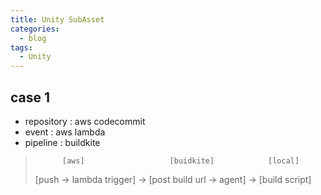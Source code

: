 ```yaml
---
title: Unity SubAsset
categories:
  - blog
tags:
  - Unity
---
```


case 1
---

* repository : aws codecommit
* event : aws lambda
* pipeline : buildkite

>           [aws]                   [buidkite]            [local]
>
>[push -> lambda trigger] -> [post build url -> agent] -> [build script] 

